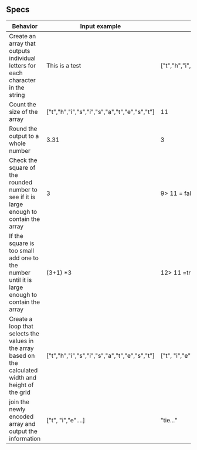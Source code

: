 ## Specs

|Behavior | Input example | Output example|
|---------|--------------|-------------|
|Create an array that outputs individual letters for each character in the string | This is a test| ["t","h","i","s","i","s","a","t","e","s","t"]|
|Count the size of the array|["t","h","i","s","i","s","a","t","e","s","t"] | 11 | Begin calculating size of grid by calculating square root of array length| 11| 3.31|
|Round the output to a whole number| 3.31 | 3|
|Check the square of the rounded number to see if it is large enough to contain the array | 3 | 9> 11 = false|
|If the square is too small add one to the number until it is large enough to contain the array | (3+1) *3 | 12> 11 =true |
|Create a loop that selects the values in the array based on the calculated width and height of the grid| ["t","h","i","s","i","s","a","t","e","s","t"] |["t", "i","e"....]|
|join the newly encoded array and output the information| ["t", "i","e"....]|"tie..."|
